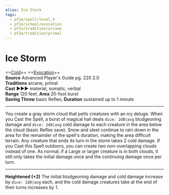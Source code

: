 ```yaml
---
alias: Ice Storm
tags:
  - pf2e/spell/level_4
  - pf2e/school/evocation
  - pf2e/tradition/arcane
  - pf2e/tradition/primal
---
```


# Ice Storm

==[Cold](../../../Traits/Cold.md)== ==[Evocation](../../../Traits/Evocation.md)==  
__Source__ Advanced Player's Guide pg. 220 2.0  
**Traditions** arcane, primal  
**Cast** ►►► material, somatic, verbal  
**Range** 120 feet; **Area** 20-foot burst  
**Saving Throw** basic Reflex; **Duration** sustained up to 1 minute

---

You create a gray storm cloud that pelts creatures with an icy deluge. When you Cast the Spell, a burst of magical hail deals `dice: 2d8|avg` bludgeoning damage and `dice: 2d8|avg` cold damage to each creature in the area below the cloud (basic Reflex save). Snow and sleet continue to rain down in the area for the remainder of the spell's duration, making the area difficult terrain. Any creature that ends its turn in the storm takes 2 cold damage. If you Cast this Spell outdoors, you can create two non-overlapping clouds instead of one. As normal, if a Large or larger creature is in both clouds, it still only takes the initial damage once and the continuing damage once per turn.

<hr>

**Heightened (+2)** The initial bludgeoning damage and cold damage increase by `dice: 1d8|avg` each, and the cold damage creatures take at the end of their turns increases by 1.
